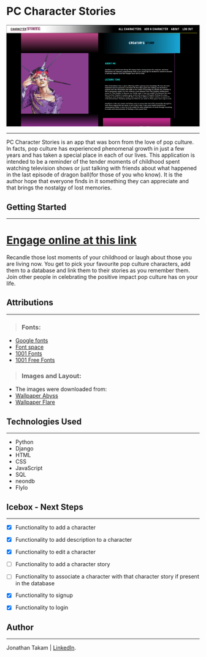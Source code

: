 # PC Character Stories

![PC Character Stories screenshot](./main_app/static/images/app-screenshot.png)

***

PC Character Stories is an app that was born from the love of pop culture. In facts, pop culture has experienced phenomenal growth in just a few years and has taken a special place in each of our lives. This application is intended to be a reminder of the tender moments of childhood spent watching television shows or just talking with friends about what happened in the last episode of dragon ball(for those of you who know). It is the author hope that everyone finds in it something they can appreciate and that brings the nostalgy of lost memories.

## Getting Started

***

# [Engage online at this link]()

Recandle those lost moments of your childhood or laugh about those you are living now. You get to pick your favourite pop culture characters, add them to a database and link them to their stories as you remember them. Join other people in celebrating the positive impact pop culture has on your life.

## Attributions

***

> ### Fonts:
 - [Google fonts](https://fonts.google.com/)
 - [Font space](https://www.fontspace.com/)
 - [1001 Fonts](https://www.1001fonts.com/)
 - [1001 Free Fonts](https://www.1001freefonts.com/)

> ### Images and Layout:
 - The images were downloaded from:
 - [Wallpaper Abyss](https://wall.alphacoders.com/)
 - [Wallpaper Flare](https://www.wallpaperflare.com/)

## Technologies Used

***

- Python
- Django
- HTML
- CSS
- JavaScript
- SQL
- neondb
- FlyIo

## Icebox - Next Steps

***

- [x] Functionality to add a character
- [x] Functionality to add description to a character
- [x] Functionality to edit a character
- [ ] Functionality to add a character story
- [ ] Functionality to associate a character with that character story if present in the database
- [x] Functionality to signup
- [x] Functionality to login


## Author

***

Jonathan Takam | [LinkedIn](www.linkedin.com/in/takam-jonathan).
